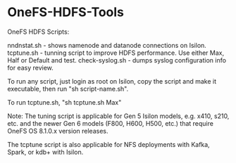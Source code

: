# OneFS-HDFS-Tools
OneFS HDFS Scripts:

nndnstat.sh - shows namenode and datanode connections on Isilon.
tcptune.sh - tunning script to improve HDFS performance.  Use either Max, Half or Default and test.
check-syslog.sh - dumps syslog configuration info for easy review.  

To run any script, just login as root on Isilon, copy the script and make it executable, then run "sh script-name.sh".

To run tcptune.sh, "sh tcptune.sh Max"


Note:  The tuning script is applicable for Gen 5 Isilon models, e.g. x410, s210, etc. and the newer Gen 6 models (F800, H600, H500, etc.) that require OneFS OS 8.1.0.x version releases.


The tcptune script is also applicable for NFS deployments with Kafka, Spark, or kdb+ with Isilon.

